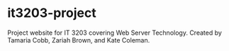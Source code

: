 # it3203-project
Project website for IT 3203 covering Web Server Technology. Created by Tamaria Cobb, Zariah  Brown, and Kate Coleman.
